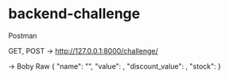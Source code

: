 # backend-challenge
Postman

GET, POST -> http://127.0.0.1:8000/challenge/

-> Boby Raw
{
"name": "",
"value": ,
"discount_value": ,
"stock": 
}
